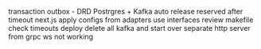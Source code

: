 transaction outbox - DRD Postrgres + Kafka
auto release reserved after timeout
next.js
apply configs from adapters
use interfaces
review makefile
check timeouts
deploy
delete all kafka and start over
separate http server from grpc
ws not working